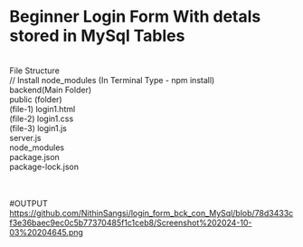 # Beginner Login Form With detals stored in MySql Tables
<br>
File Structure <br>
// Install node_modules (In Terminal Type -   npm install)  <br>
backend(Main Folder) <br>
public  (folder)  <br>
      (file-1) login1.html <br>
      (file-2) login1.css <br>
      (file-3) login1.js <br>
server.js <br>
node_modules <br>
package.json <br>
package-lock.json <br>
<br>
<br>

#OUTPUT
https://github.com/NithinSangsi/login_form_bck_con_MySql/blob/78d3433cf3e36baec9ec0c5b77370485f1c1ceb8/Screenshot%202024-10-03%20204645.png


